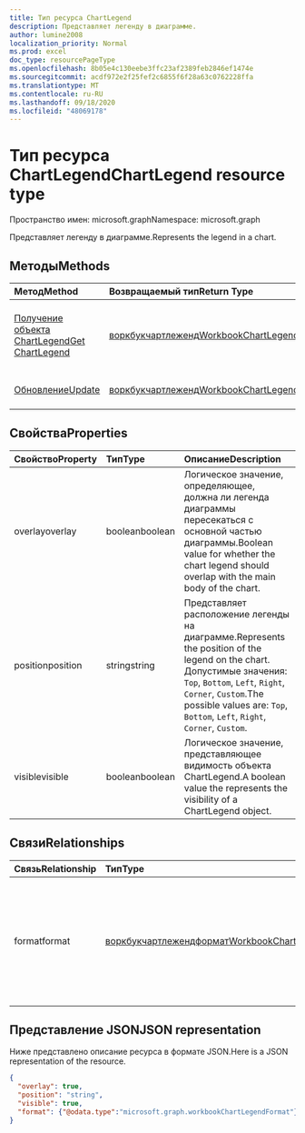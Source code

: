 ```yaml
---
title: Тип ресурса ChartLegend
description: Представляет легенду в диаграмме.
author: lumine2008
localization_priority: Normal
ms.prod: excel
doc_type: resourcePageType
ms.openlocfilehash: 8b05e4c130eebe3ffc23af2389feb2846ef1474e
ms.sourcegitcommit: acdf972e2f25fef2c6855f6f28a63c0762228ffa
ms.translationtype: MT
ms.contentlocale: ru-RU
ms.lasthandoff: 09/18/2020
ms.locfileid: "48069178"
---
```

# <a name="chartlegend-resource-type"></a><span data-ttu-id="8cdf9-103">Тип ресурса ChartLegend</span><span class="sxs-lookup"><span data-stu-id="8cdf9-103">ChartLegend resource type</span></span>

<span data-ttu-id="8cdf9-104">Пространство имен: microsoft.graph</span><span class="sxs-lookup"><span data-stu-id="8cdf9-104">Namespace: microsoft.graph</span></span>

<span data-ttu-id="8cdf9-105">Представляет легенду в диаграмме.</span><span class="sxs-lookup"><span data-stu-id="8cdf9-105">Represents the legend in a chart.</span></span>


## <a name="methods"></a><span data-ttu-id="8cdf9-106">Методы</span><span class="sxs-lookup"><span data-stu-id="8cdf9-106">Methods</span></span>

| <span data-ttu-id="8cdf9-107">Метод</span><span class="sxs-lookup"><span data-stu-id="8cdf9-107">Method</span></span>           | <span data-ttu-id="8cdf9-108">Возвращаемый тип</span><span class="sxs-lookup"><span data-stu-id="8cdf9-108">Return Type</span></span>    |<span data-ttu-id="8cdf9-109">Описание</span><span class="sxs-lookup"><span data-stu-id="8cdf9-109">Description</span></span>|
|:---------------|:--------|:----------|
|[<span data-ttu-id="8cdf9-110">Получение объекта ChartLegend</span><span class="sxs-lookup"><span data-stu-id="8cdf9-110">Get ChartLegend</span></span>](../api/chartlegend-get.md) | [<span data-ttu-id="8cdf9-111">воркбукчартлеженд</span><span class="sxs-lookup"><span data-stu-id="8cdf9-111">WorkbookChartLegend</span></span>](chartlegend.md) |<span data-ttu-id="8cdf9-112">Чтение свойств и связей объекта chartLegend.</span><span class="sxs-lookup"><span data-stu-id="8cdf9-112">Read properties and relationships of chartLegend object.</span></span>|
|[<span data-ttu-id="8cdf9-113">Обновление</span><span class="sxs-lookup"><span data-stu-id="8cdf9-113">Update</span></span>](../api/chartlegend-update.md) | [<span data-ttu-id="8cdf9-114">воркбукчартлеженд</span><span class="sxs-lookup"><span data-stu-id="8cdf9-114">WorkbookChartLegend</span></span>](chartlegend.md) |<span data-ttu-id="8cdf9-115">Обновление объекта ChartLegend.</span><span class="sxs-lookup"><span data-stu-id="8cdf9-115">Update ChartLegend object.</span></span> |

## <a name="properties"></a><span data-ttu-id="8cdf9-116">Свойства</span><span class="sxs-lookup"><span data-stu-id="8cdf9-116">Properties</span></span>
| <span data-ttu-id="8cdf9-117">Свойство</span><span class="sxs-lookup"><span data-stu-id="8cdf9-117">Property</span></span>     | <span data-ttu-id="8cdf9-118">Тип</span><span class="sxs-lookup"><span data-stu-id="8cdf9-118">Type</span></span>   |<span data-ttu-id="8cdf9-119">Описание</span><span class="sxs-lookup"><span data-stu-id="8cdf9-119">Description</span></span>|
|:---------------|:--------|:----------|
|<span data-ttu-id="8cdf9-120">overlay</span><span class="sxs-lookup"><span data-stu-id="8cdf9-120">overlay</span></span>|<span data-ttu-id="8cdf9-121">boolean</span><span class="sxs-lookup"><span data-stu-id="8cdf9-121">boolean</span></span>|<span data-ttu-id="8cdf9-122">Логическое значение, определяющее, должна ли легенда диаграммы пересекаться с основной частью диаграммы.</span><span class="sxs-lookup"><span data-stu-id="8cdf9-122">Boolean value for whether the chart legend should overlap with the main body of the chart.</span></span>|
|<span data-ttu-id="8cdf9-123">position</span><span class="sxs-lookup"><span data-stu-id="8cdf9-123">position</span></span>|<span data-ttu-id="8cdf9-124">string</span><span class="sxs-lookup"><span data-stu-id="8cdf9-124">string</span></span>|<span data-ttu-id="8cdf9-125">Представляет расположение легенды на диаграмме.</span><span class="sxs-lookup"><span data-stu-id="8cdf9-125">Represents the position of the legend on the chart.</span></span> <span data-ttu-id="8cdf9-126">Допустимые значения: `Top`, `Bottom`, `Left`, `Right`, `Corner`, `Custom`.</span><span class="sxs-lookup"><span data-stu-id="8cdf9-126">The possible values are: `Top`, `Bottom`, `Left`, `Right`, `Corner`, `Custom`.</span></span>|
|<span data-ttu-id="8cdf9-127">visible</span><span class="sxs-lookup"><span data-stu-id="8cdf9-127">visible</span></span>|<span data-ttu-id="8cdf9-128">boolean</span><span class="sxs-lookup"><span data-stu-id="8cdf9-128">boolean</span></span>|<span data-ttu-id="8cdf9-129">Логическое значение, представляющее видимость объекта ChartLegend.</span><span class="sxs-lookup"><span data-stu-id="8cdf9-129">A boolean value the represents the visibility of a ChartLegend object.</span></span>|

## <a name="relationships"></a><span data-ttu-id="8cdf9-130">Связи</span><span class="sxs-lookup"><span data-stu-id="8cdf9-130">Relationships</span></span>
| <span data-ttu-id="8cdf9-131">Связь</span><span class="sxs-lookup"><span data-stu-id="8cdf9-131">Relationship</span></span> | <span data-ttu-id="8cdf9-132">Тип</span><span class="sxs-lookup"><span data-stu-id="8cdf9-132">Type</span></span>   |<span data-ttu-id="8cdf9-133">Описание</span><span class="sxs-lookup"><span data-stu-id="8cdf9-133">Description</span></span>|
|:---------------|:--------|:----------|
|<span data-ttu-id="8cdf9-134">format</span><span class="sxs-lookup"><span data-stu-id="8cdf9-134">format</span></span>|[<span data-ttu-id="8cdf9-135">воркбукчартлежендформат</span><span class="sxs-lookup"><span data-stu-id="8cdf9-135">WorkbookChartLegendFormat</span></span>](chartlegendformat.md)|<span data-ttu-id="8cdf9-136">Представляет форматирование легенды диаграммы, включая заливку и шрифт.</span><span class="sxs-lookup"><span data-stu-id="8cdf9-136">Represents the formatting of a chart legend, which includes fill and font formatting.</span></span> <span data-ttu-id="8cdf9-137">Только для чтения.</span><span class="sxs-lookup"><span data-stu-id="8cdf9-137">Read-only.</span></span>|

## <a name="json-representation"></a><span data-ttu-id="8cdf9-138">Представление JSON</span><span class="sxs-lookup"><span data-stu-id="8cdf9-138">JSON representation</span></span>

<span data-ttu-id="8cdf9-139">Ниже представлено описание ресурса в формате JSON.</span><span class="sxs-lookup"><span data-stu-id="8cdf9-139">Here is a JSON representation of the resource.</span></span>

<!-- {
  "blockType": "resource",
  "baseType": "microsoft.graph.entity",
  "optionalProperties": [

  ],
  "@odata.type": "microsoft.graph.workbookChartLegend"
}-->

```json
{
  "overlay": true,
  "position": "string",
  "visible": true,
  "format": {"@odata.type":"microsoft.graph.workbookChartLegendFormat"}
}

```

<!-- uuid: 8fcb5dbc-d5aa-4681-8e31-b001d5168d79
2015-10-25 14:57:30 UTC -->
<!-- {
  "type": "#page.annotation",
  "description": "ChartLegend resource",
  "keywords": "",
  "section": "documentation",
  "tocPath": ""
}-->

